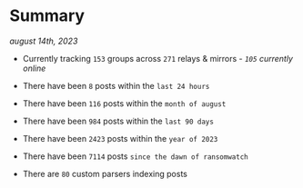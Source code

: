 
# Summary
_august 14th, 2023_

- Currently tracking `153` groups across `271` relays & mirrors - _`105` currently online_

- There have been `8` posts within the `last 24 hours`

- There have been `116` posts within the `month of august`

- There have been `984` posts within the `last 90 days`

- There have been `2423` posts within the `year of 2023`

- There have been `7114` posts `since the dawn of ransomwatch`

- There are `80` custom parsers indexing posts
